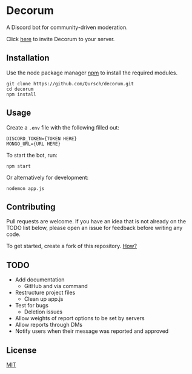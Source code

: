 # Decorum

A Discord bot for community-driven moderation.

Click [here](https://discord.com/oauth2/authorize?client_id=853363957917024306&scope=bot&permissions=273408) to invite Decorum to your server.

## Installation

Use the node package manager [npm](https://www.npmjs.com/) to install the required modules.

```
git clone https://github.com/Qursch/decorum.git
cd decorum
npm install
```

## Usage

Create a `.env` file with the following filled out:

```
DISCORD_TOKEN={TOKEN HERE}
MONGO_URL={URL HERE}
```
To start the bot, run:
```
npm start
```
Or alternatively for development:
```
nodemon app.js
```

## Contributing
Pull requests are welcome. If you have an idea that is not already on the TODO list below, please open an issue for feedback before writing any code.

To get started, create a fork of this repository.
[How?](https://docs.github.com/en/github/getting-started-with-github/quickstart/fork-a-repo)

## TODO 
- Add documentation
  - GitHub and via command
- Restructure project files
  - Clean up app.js
- Test for bugs
  - Deletion issues
- Allow weights of report options to be set by servers
- Allow reports through DMs
- Notify users when their message was reported and approved

## License
[MIT](https://choosealicense.com/licenses/mit/)
